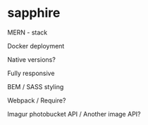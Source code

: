 # sapphire

MERN - stack

Docker deployment

Native versions?

Fully responsive

BEM / SASS styling

Webpack / Require?

Imagur photobucket API / Another image API?
